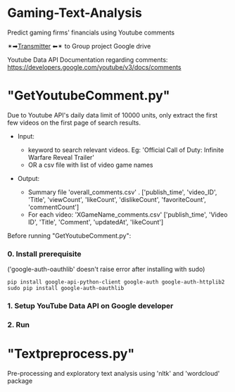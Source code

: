 # Gaming-Text-Analysis
Predict gaming firms' financials using Youtube comments

✴➡[Transmitter](https://drive.google.com/drive/folders/1SjHt-wRC7Cj-UbdV0WYDsXPpiHCuN3XS?usp=sharing) ⬅✴ to Group project Google drive

Youtube Data API Documentation regarding comments: https://developers.google.com/youtube/v3/docs/comments

# "GetYoutubeComment.py"
Due to Youtube API's daily data limit of 10000 units, only extract the first few videos on the first page of search results.

  * Input:    
     - keyword to search relevant videos.  Eg: 'Official Call of Duty: Infinite Warfare Reveal Trailer'  
     - OR a csv file with list of video game names
             
  * Output:  
     - Summary file 'overall_comments.csv' .  ['publish_time', 'video_ID', 'Title', 'viewCount',
                                      'likeCount', 'dislikeCount', 'favoriteCount', 'commentCount']
     - For each video: 'XGameName_comments.csv'    ['publish_time', 'Video ID', 'Title', 'Comment', 'updatedAt', 'likeCount']               
  
Before running "GetYoutubeComment.py":

### 0. Install prerequisite
('google-auth-oauthlib' doesn't raise error after installing with sudo) 
```
pip install google-api-python-client google-auth google-auth-httplib2
sudo pip install google-auth-oauthlib
```

### 1. Setup YouTube Data API on Google developer

### 2. Run 


# "Textpreprocess.py"
Pre-processing and exploratory text analysis using 'nltk' and 'wordcloud' package
